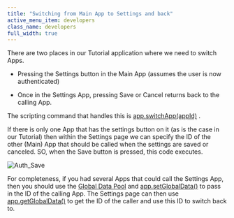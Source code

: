 ```yaml
---
title: "Switching from Main App to Settings and back"
active_menu_item: developers
class_name: developers
full_width: true
---
```



There are two places in our Tutorial application where we need to switch Apps.

 - Pressing the Settings button in the Main App (assumes the user is now authenticated)

 - Once in the Settings App, pressing Save or Cancel returns back to the calling App.

The scripting command that handles this is [app.switchApp(appId)](../../../../scripting-apis/client-api/app-functions/switchapp) .

If there is only one App that has the settings button on it (as is the case in our Tutorial) then within the Settings page we can specify the ID of the other (Main) App that should be called when the settings are saved or canceled. SO, when the Save button is pressed, this code executes.

![Auth\_Save](/img/docs/auth_save.zoom95.png)

For completeness, if you had several Apps that could call the Settings App, then you should use the [Global Data Pool](../../../../scripting-apis/client-api/global-data-pool-functions/index) and [app.setGlobalData()](../../../../scripting-apis/client-api/global-data-pool-functions/setglobaldata) to pass in the ID of the calling App. The Settings page can then use [app.getGlobalData()](../../../../scripting-apis/client-api/global-data-pool-functions/getglobaldata) to get the ID of the caller and use this ID to switch back to.

